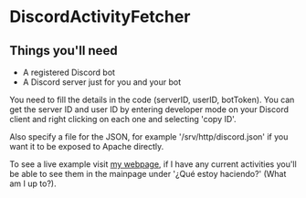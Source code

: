# DiscordActivityFetcher
## Things you'll need
* A registered Discord bot
* A Discord server just for you and your bot

You need to fill the details in the code (serverID, userID, botToken). You can get the server ID and user ID by entering developer mode on your Discord client and right clicking on each one and selecting 'copy ID'.

Also specify a file for the JSON, for example '/srv/http/discord.json' if you want it to be exposed to Apache directly.

To see a live example visit [my webpage](https://jeffser.github.io), if I have any current activities you'll be able to see them in the mainpage under '¿Qué estoy haciendo?' (What am I up to?).
